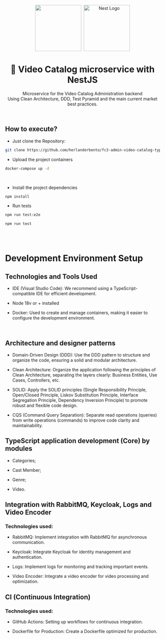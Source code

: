 <center>
  <p align="center">
      <img src="https://user-images.githubusercontent.com/20674439/158480514-a529b310-bc19-46a5-ac95-fddcfa4776ee.png" width="150"/>&nbsp;
    <img src="https://nestjs.com/img/logo-small.svg" alt="Nest Logo" width="150" />
  </p>  
  <h1 align="center">🚀 Video Catalog microservice with NestJS</h1>
  <p align="center">
   Microservice for the Video Catalog Administration backend<br />Using Clean Architecture, DDD, Test Pyramid and the main current market best practices.
  </p>
</center>
<br />

## How to execute?

- Just clone the Repository:

```sh
git clone https://github.com/herlanderbento/fc3-admin-video-catalog-typescript.git
```

- Upload the project containers
  <br/>

```sh
docker-compose up -d
```

<br/>

- Install the project dependencies

```sh
npm install
```

- Run tests

```sh
npm run test:e2e
```
```sh
npm run test
```

<br/>
<Br/>

# Development Environment Setup

## Technologies and Tools Used

- IDE (Visual Studio Code): We recommend using a TypeScript-compatible IDE for efficient development.

- Node 18v or + installed

- Docker: Used to create and manage containers, making it easier to configure the development environment.

<br />

## Architecture and designer patterns

- Domain-Driven Design (DDD): Use the DDD pattern to structure and organize the code, ensuring a solid and modular architecture.

- Clean Architecture: Organize the application following the principles of Clean Architecture, separating the layers clearly: Business Entities, Use Cases, Controllers, etc.
- SOLID: Apply the SOLID principles (Single Responsibility Principle, Open/Closed Principle, Liskov Substitution Principle, Interface Segregation Principle, Dependency Inversion Principle) to promote robust and flexible code design.
- CQS (Command Query Separation): Separate read operations (queries) from write operations (commands) to improve code clarity and maintainability.

## TypeScript application development (Core) by modules

- Categories;

- Cast Member;
- Genre;
- Video.
  <br />

## Integration with RabbitMQ, Keycloak, Logs and Video Encoder

### Technologies used:

- RabbitMQ: Implement integration with RabbitMQ for asynchronous communication.

- Keycloak: Integrate Keycloak for identity management and authentication.
- Logs: Implement logs for monitoring and tracking important events.
- Video Encoder: Integrate a video encoder for video processing and optimization.

## CI (Continuous Integration)

### Technologies used:

- GitHub Actions: Setting up workflows for continuous integration.

- Dockerfile for Production: Create a Dockerfile optimized for production.
